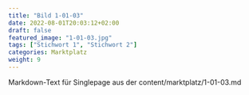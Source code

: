 ```yaml
---
title: "Bild 1-01-03"
date: 2022-08-01T20:03:12+02:00
draft: false
featured_image: "1-01-03.jpg"
tags: ["Stichwort 1", "Stichwort 2"]
categories: Marktplatz
weight: 9
---
```



Markdown-Text für Singlepage aus der content/marktplatz/1-01-03.md